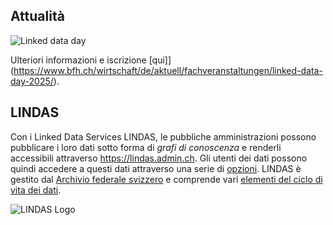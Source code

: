 ## Attualità

![Linked data day](/static-assets/img/Linked-data-day-2025.png)

Ulteriori informazioni e iscrizione [qui]](https://www.bfh.ch/wirtschaft/de/aktuell/fachveranstaltungen/linked-data-day-2025/).

## LINDAS

Con i Linked Data Services LINDAS, le pubbliche amministrazioni possono pubblicare i loro dati sotto forma di *grafi di conoscenza* e renderli accessibili attraverso https://lindas.admin.ch. Gli utenti dei dati possono quindi accedere a questi dati attraverso una serie di [opzioni](/data-usage/data-usage-types). LINDAS è gestito dal [Archivio federale svizzero](https://www.bar.admin.ch/bar/it/home.html) e comprende vari [elementi del ciclo di vita dei dati](/ecosystem/LINDAS-ecosystem).

![LINDAS Logo](/static-assets/img/lindaslogo_web.png)
